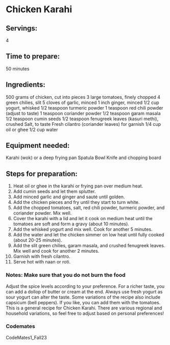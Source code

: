 # Chicken Karahi

## Servings: 
4

## Time to prepare: 
50 minutes


## Ingredients:
500 grams of chicken, cut into pieces
3 large tomatoes, finely chopped
4 green chilies, slit
5 cloves of garlic, minced
1 inch ginger, minced
1/2 cup yogurt, whisked
1/2 teaspoon turmeric powder
1 teaspoon red chili powder (adjust to taste)
1 teaspoon coriander powder
1/2 teaspoon garam masala
1/2 teaspoon cumin seeds
1/2 teaspoon fenugreek leaves (kasuri methi), crushed
Salt, to taste
Fresh cilantro (coriander leaves) for garnish
1/4 cup oil or ghee
1/2 cup water


## Equipment needed:
Karahi (wok) or a deep frying pan
Spatula
Bowl
Knife and chopping board


## Steps for preparation:
1. Heat oil or ghee in the karahi or frying pan over medium heat.
2. Add cumin seeds and let them splutter.
3. Add minced garlic and ginger and sauté until golden.
4. Add the chicken pieces and fry until they start to turn white.
5. Add the chopped tomatoes, salt, red chili powder, turmeric powder, and coriander powder. Mix well.
6. Cover the karahi with a lid and let it cook on medium heat until the tomatoes are soft and form a gravy (about 10 minutes).
7. Add the whisked yogurt and mix well. Cook for another 5 minutes.
8. Add the water and let the chicken simmer on low heat until fully cooked (about 20-25 minutes).
9. Add the slit green chilies, garam masala, and crushed fenugreek leaves. Mix well and cook for another 2 minutes.
10. Garnish with fresh cilantro.
11. Serve hot with naan or roti.




### Notes: Make sure that you do not burn the food

Adjust the spice levels according to your preference.
For a richer taste, you can add a dollop of butter or cream at the end.
Always use fresh yogurt as sour yogurt can alter the taste.
Some variations of the recipe also include capsicum (bell peppers). If you like, you can add them with the tomatoes.
This is a general recipe for Chicken Karahi. There are various regional and household variations, so feel free to adjust based on personal preferences!

### Codemates #

CodeMates1_Fall23
